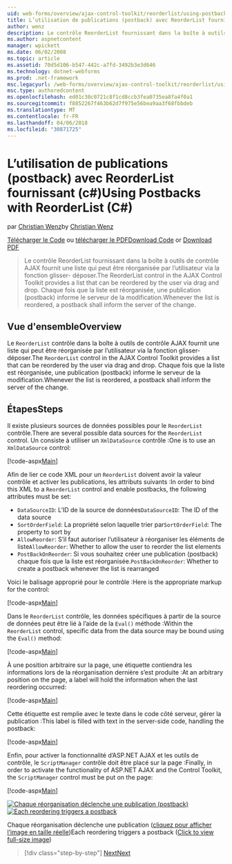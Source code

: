 ```yaml
---
uid: web-forms/overview/ajax-control-toolkit/reorderlist/using-postbacks-with-reorderlist-cs
title: L’utilisation de publications (postback) avec ReorderList fournissant (c#) | Documents Microsoft
author: wenz
description: Le contrôle ReorderList fournissant dans la boîte à outils de contrôle AJAX fournit une liste qui peut être réorganisée par l’utilisateur via la fonction glisser- déposer. Chaque fois que la liste est réorganisée, un bon de commande en cours...
ms.author: aspnetcontent
manager: wpickett
ms.date: 06/02/2008
ms.topic: article
ms.assetid: 70d5d106-b547-442c-a7fd-3492b3e3d646
ms.technology: dotnet-webforms
ms.prod: .net-framework
msc.legacyurl: /web-forms/overview/ajax-control-toolkit/reorderlist/using-postbacks-with-reorderlist-cs
msc.type: authoredcontent
ms.openlocfilehash: ed01c30c0721c8f1cd8ccb3fea0735ea8fa4f0a1
ms.sourcegitcommit: f8852267f463b62d7f975e56bea9aa3f68fbbdeb
ms.translationtype: MT
ms.contentlocale: fr-FR
ms.lasthandoff: 04/06/2018
ms.locfileid: "30871725"
---
```

<a name="using-postbacks-with-reorderlist-c"></a><span data-ttu-id="0c51f-104">L’utilisation de publications (postback) avec ReorderList fournissant (c#)</span><span class="sxs-lookup"><span data-stu-id="0c51f-104">Using Postbacks with ReorderList (C#)</span></span>
====================
<span data-ttu-id="0c51f-105">par [Christian Wenz](https://github.com/wenz)</span><span class="sxs-lookup"><span data-stu-id="0c51f-105">by [Christian Wenz](https://github.com/wenz)</span></span>

<span data-ttu-id="0c51f-106">[Télécharger le Code](http://download.microsoft.com/download/9/3/f/93f8daea-bebd-4821-833b-95205389c7d0/ReorderList4.cs.zip) ou [télécharger le PDF](http://download.microsoft.com/download/2/d/c/2dc10e34-6983-41d4-9c08-f78f5387d32b/reorderlist4CS.pdf)</span><span class="sxs-lookup"><span data-stu-id="0c51f-106">[Download Code](http://download.microsoft.com/download/9/3/f/93f8daea-bebd-4821-833b-95205389c7d0/ReorderList4.cs.zip) or [Download PDF](http://download.microsoft.com/download/2/d/c/2dc10e34-6983-41d4-9c08-f78f5387d32b/reorderlist4CS.pdf)</span></span>

> <span data-ttu-id="0c51f-107">Le contrôle ReorderList fournissant dans la boîte à outils de contrôle AJAX fournit une liste qui peut être réorganisée par l’utilisateur via la fonction glisser- déposer.</span><span class="sxs-lookup"><span data-stu-id="0c51f-107">The ReorderList control in the AJAX Control Toolkit provides a list that can be reordered by the user via drag and drop.</span></span> <span data-ttu-id="0c51f-108">Chaque fois que la liste est réorganisée, une publication (postback) informe le serveur de la modification.</span><span class="sxs-lookup"><span data-stu-id="0c51f-108">Whenever the list is reordered, a postback shall inform the server of the change.</span></span>


## <a name="overview"></a><span data-ttu-id="0c51f-109">Vue d'ensemble</span><span class="sxs-lookup"><span data-stu-id="0c51f-109">Overview</span></span>

<span data-ttu-id="0c51f-110">Le `ReorderList` contrôle dans la boîte à outils de contrôle AJAX fournit une liste qui peut être réorganisée par l’utilisateur via la fonction glisser- déposer.</span><span class="sxs-lookup"><span data-stu-id="0c51f-110">The `ReorderList` control in the AJAX Control Toolkit provides a list that can be reordered by the user via drag and drop.</span></span> <span data-ttu-id="0c51f-111">Chaque fois que la liste est réorganisée, une publication (postback) informe le serveur de la modification.</span><span class="sxs-lookup"><span data-stu-id="0c51f-111">Whenever the list is reordered, a postback shall inform the server of the change.</span></span>

## <a name="steps"></a><span data-ttu-id="0c51f-112">Étapes</span><span class="sxs-lookup"><span data-stu-id="0c51f-112">Steps</span></span>

<span data-ttu-id="0c51f-113">Il existe plusieurs sources de données possibles pour le `ReorderList` contrôle.</span><span class="sxs-lookup"><span data-stu-id="0c51f-113">There are several possible data sources for the `ReorderList` control.</span></span> <span data-ttu-id="0c51f-114">Un consiste à utiliser un `XmlDataSource` contrôle :</span><span class="sxs-lookup"><span data-stu-id="0c51f-114">One is to use an `XmlDataSource` control:</span></span>

[!code-aspx[Main](using-postbacks-with-reorderlist-cs/samples/sample1.aspx)]

<span data-ttu-id="0c51f-115">Afin de lier ce code XML pour un `ReorderList` doivent avoir la valeur contrôle et activer les publications, les attributs suivants :</span><span class="sxs-lookup"><span data-stu-id="0c51f-115">In order to bind this XML to a `ReorderList` control and enable postbacks, the following attributes must be set:</span></span>

- <span data-ttu-id="0c51f-116">`DataSourceID`: L’ID de la source de données</span><span class="sxs-lookup"><span data-stu-id="0c51f-116">`DataSourceID`: The ID of the data source</span></span>
- <span data-ttu-id="0c51f-117">`SortOrderField`: La propriété selon laquelle trier par</span><span class="sxs-lookup"><span data-stu-id="0c51f-117">`SortOrderField`: The property to sort by</span></span>
- <span data-ttu-id="0c51f-118">`AllowReorder`: S’il faut autoriser l’utilisateur à réorganiser les éléments de liste</span><span class="sxs-lookup"><span data-stu-id="0c51f-118">`AllowReorder`: Whether to allow the user to reorder the list elements</span></span>
- <span data-ttu-id="0c51f-119">`PostBackOnReorder`: Si vous souhaitez créer une publication (postback) chaque fois que la liste est réorganisée.</span><span class="sxs-lookup"><span data-stu-id="0c51f-119">`PostBackOnReorder`: Whether to create a postback whenever the list is rearranged</span></span>

<span data-ttu-id="0c51f-120">Voici le balisage approprié pour le contrôle :</span><span class="sxs-lookup"><span data-stu-id="0c51f-120">Here is the appropriate markup for the control:</span></span>

[!code-aspx[Main](using-postbacks-with-reorderlist-cs/samples/sample2.aspx)]

<span data-ttu-id="0c51f-121">Dans le `ReorderList` contrôle, les données spécifiques à partir de la source de données peut être lié à l’aide de la `Eval()` méthode :</span><span class="sxs-lookup"><span data-stu-id="0c51f-121">Within the `ReorderList` control, specific data from the data source may be bound using the `Eval()` method:</span></span>

[!code-aspx[Main](using-postbacks-with-reorderlist-cs/samples/sample3.aspx)]

<span data-ttu-id="0c51f-122">À une position arbitraire sur la page, une étiquette contiendra les informations lors de la réorganisation dernière s’est produite :</span><span class="sxs-lookup"><span data-stu-id="0c51f-122">At an arbitrary position on the page, a label will hold the information when the last reordering occurred:</span></span>

[!code-aspx[Main](using-postbacks-with-reorderlist-cs/samples/sample4.aspx)]

<span data-ttu-id="0c51f-123">Cette étiquette est remplie avec le texte dans le code côté serveur, gérer la publication :</span><span class="sxs-lookup"><span data-stu-id="0c51f-123">This label is filled with text in the server-side code, handling the postback:</span></span>

[!code-aspx[Main](using-postbacks-with-reorderlist-cs/samples/sample5.aspx)]

<span data-ttu-id="0c51f-124">Enfin, pour activer la fonctionnalité d’ASP.NET AJAX et les outils de contrôle, le `ScriptManager` contrôle doit être placé sur la page :</span><span class="sxs-lookup"><span data-stu-id="0c51f-124">Finally, in order to activate the functionality of ASP.NET AJAX and the Control Toolkit, the `ScriptManager` control must be put on the page:</span></span>

[!code-aspx[Main](using-postbacks-with-reorderlist-cs/samples/sample6.aspx)]


<span data-ttu-id="0c51f-125">[![Chaque réorganisation déclenche une publication (postback)](using-postbacks-with-reorderlist-cs/_static/image2.png)](using-postbacks-with-reorderlist-cs/_static/image1.png)</span><span class="sxs-lookup"><span data-stu-id="0c51f-125">[![Each reordering triggers a postback](using-postbacks-with-reorderlist-cs/_static/image2.png)](using-postbacks-with-reorderlist-cs/_static/image1.png)</span></span>

<span data-ttu-id="0c51f-126">Chaque réorganisation déclenche une publication ([cliquez pour afficher l’image en taille réelle](using-postbacks-with-reorderlist-cs/_static/image3.png))</span><span class="sxs-lookup"><span data-stu-id="0c51f-126">Each reordering triggers a postback ([Click to view full-size image](using-postbacks-with-reorderlist-cs/_static/image3.png))</span></span>

> [!div class="step-by-step"]
> [<span data-ttu-id="0c51f-127">Next</span><span class="sxs-lookup"><span data-stu-id="0c51f-127">Next</span></span>](drag-and-drop-via-reorderlist-cs.md)
